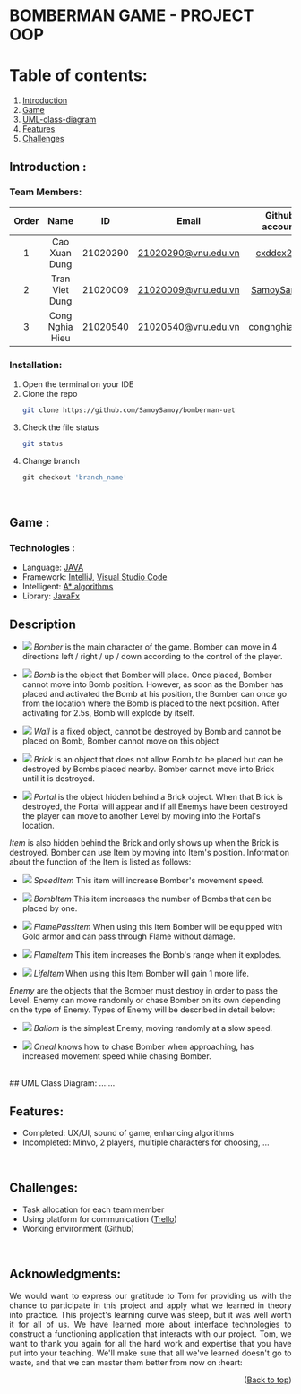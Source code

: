 # BOMBERMAN GAME - PROJECT OOP 

<!-- TABLE OF CONTENTS -->
# Table of contents:
1. [Introduction](#Introduction)
2. [Game](#Game)
3. [UML-class-diagram](#UML-class-diagram)
4. [Features](#Features)
5. [Challenges](#Challenges)
<!-- <details>
  <summary>Table of Contents</summary>
  <ol>
    <li>
      <a href="#Introduction">Introduction</a>
      <ul>
        <li><a href="#Team-members">Team Members</a></li>
	<li><a href="#installation">Installation</a></li>
	<li><a href="#motivation">Motivation</a></li>
	<li><a href="#task-allocation">Task Allocation</a></li>      
      </ul>
    </li>
    <li><a href="#technologies">Technologies</a></li>
    <li><a href="#uml-class-diagram">UML Class Diagram</a></li>
    <li><a href="#features">Features</a></li>
    <li><a href="#challenges">Challenges</a></li>
    <li><a href="#acknowledgments">Acknowledgments</a></li>
    <li><a href="#references">References</a></li>
  </ol>
</details> -->

<!-- ABOUT THE PROJECT -->

## Introduction <a name="Introduction"></a>:

### Team Members:

| Order |         Name          |     ID      |            Email            |                       Github account                                                     |
| :---: | :-------------------: | :---------: | :-------------------------: | :---------------------------------------------------------: |
|   1   | Cao Xuan Dung         | 21020290    |   21020290@vnu.edu.vn       |          [cxddcx271](https://github.com/cxddcx271)          | 
|   2   | Tran Viet Dung        | 21020009    |   21020009@vnu.edu.vn       |          [SamoySamoy](https://github.com/SamoySamoy)        |
|   3   | Cong Nghia Hieu       | 21020540    |   21020540@vnu.edu.vn       |          [congnghiahieu](https://github.com/congnghiahieu)  |      
### Installation: 

1. Open the terminal on your IDE
2. Clone the repo
   ```sh
   git clone https://github.com/SamoySamoy/bomberman-uet
   ```
3. Check the file status
   ```sh
   git status
   ```
4. Change branch
   ```js
   git checkout 'branch_name'
   ```
   
<!-- Game -->
<br />

## Game <a name="Game"></a>:
### Technologies :

- Language: [JAVA](https://www.java.com/en/)
- Framework: [IntelliJ](https://www.jetbrains.com/idea/), [Visual Studio Code](https://code.visualstudio.com)
- Intelligent: [A\* algorithms](https://www.geeksforgeeks.org/a-search-algorithm/)
- Library: [JavaFx](https://openjfx.io)

## Description

- ![](readme/player.png) *Bomber* is the main character of the game. Bomber can move in 4 directions left / right / up / down according to the control of the player. 

- ![](readme/bomb.png) *Bomb* is the object that Bomber will place. Once placed, Bomber cannot move into Bomb position. However, as soon as the Bomber has placed and activated the Bomb at his position, the Bomber can once go from the location where the Bomb is placed to the next position. After activating for 2.5s, Bomb will explode by itself.

- ![](readme/wall.png) *Wall* is a fixed object, cannot be destroyed by Bomb and cannot be placed on Bomb, Bomber cannot move on this object

- ![](readme/brick.png) *Brick* is an object that does not allow Bomb to be placed but can be destroyed by Bombs placed nearby. Bomber cannot move into Brick until it is destroyed.

- ![](readme/portal.png) *Portal* is the object hidden behind a Brick object. When that Brick is destroyed, the Portal will appear and if all Enemys have been destroyed the player can move to another Level by moving into the Portal's location.

*Item* is also hidden behind the Brick and only shows up when the Brick is destroyed. Bomber can use Item by moving into Item's position. Information about the function of the Item is listed as follows:
- ![](readme/powerup_speed.png) *SpeedItem* This item will increase Bomber's movement speed.

- ![](readme/powerup_bombs.png) *BombItem* This item increases the number of Bombs that can be placed by one.

- ![](readme/powerup_flamepass.png) *FlamePassItem* When using this Item Bomber will be equipped with Gold armor and can pass through Flame without damage.

- ![](readme/powerup_flames.png) *FlameItem* This item increases the Bomb's range when it explodes.

- ![](readme/powerup_life.png) *LifeItem* When using this Item Bomber will gain 1 more life.

*Enemy* are the objects that the Bomber must destroy in order to pass the Level. Enemy can move randomly or chase Bomber on its own depending on the type of Enemy. Types of Enemy will be described in detail below:

- ![](readme/ballom.png) *Ballom* is the simplest Enemy, moving randomly at a slow speed.

- ![](readme/oneal.png) *Oneal* knows how to chase Bomber when approaching, has increased movement speed while chasing Bomber.

<br/>
## UML Class Diagram<a name="UML-class-diagram"></a>:
.......
<br/>

<!-- FEATURES -->
## Features<a name="Features">:
- Completed: UX/UI, sound of game, enhancing algorithms
- Incompleted: Minvo, 2 players, multiple characters for choosing, …
<br />

<!-- CHALLENGES -->
## Challenges<a name="Challenges">:

- Task allocation for each team member
- Using platform for communication ([Trello](https://trello.com/b/Ac0ISkzt/bomber-game-oop-project-2022))
- Working environment (Github)
<br />
	
## Acknowledgments<a name="Acknowledgments">:
<div style="text-align:justify">
We would want to express our gratitude to Tom for providing us with the chance to
participate in this project and apply what we learned in theory into practice. This project's
learning curve was steep, but it was well worth it for all of us. We have learned more about interface technologies to construct a functioning application
that interacts with our project. Tom, we want to thank you again for all the hard work and expertise that you have
put into your teaching. We'll make sure that all we've learned doesn't go to waste, and that
we can master them better from now on :heart:
</div>

<p align="right">(<a href="#top">Back to top</a>)</p>


